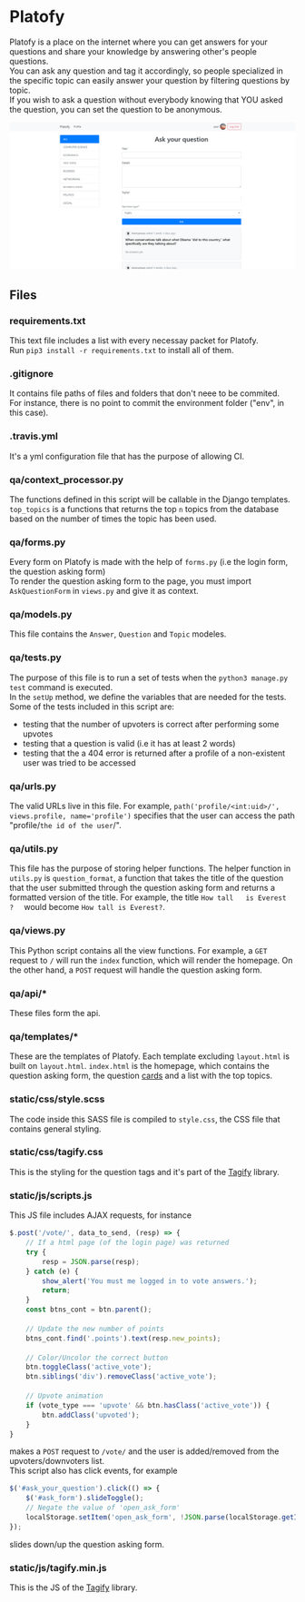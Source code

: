 # Platofy
Platofy is a place on the internet where you can get answers for your questions and share your knowledge by answering other's people questions.  
You can ask any question and tag it accordingly, so people specialized in the specific topic can easily answer your question by filtering questions by topic.  
If you wish to ask a question without everybody knowing that YOU asked the question, you can set the question to be anonymous.

![demo image](demo.png)

## Files

### requirements.txt
This text file includes a list with every necessay packet for Platofy.  
Run `pip3 install -r requirements.txt` to install all of them.

### .gitignore
It contains file paths of files and folders that don't neee to be commited.  
For instance, there is no point to commit the environment folder ("env", in this case).

### .travis.yml
It's a yml configuration file that has the purpose of allowing CI.

### qa/context_processor.py
The functions defined in this script will be callable in the Django templates.  
`top_topics` is a functions that returns the top `n` topics from the database based on the number of times the topic has been used.

### qa/forms.py
Every form on Platofy is made with the help of `forms.py` (i.e the login form, the question asking form)  
To render the question asking form to the page, you must import `AskQuestionForm` in `views.py` and give it as context.  

### qa/models.py
This file contains the `Answer`, `Question` and `Topic` modeles.

### qa/tests.py
The purpose of this file is to run a set of tests when the `python3 manage.py test` command is executed.  
In the `setUp` method, we define the variables that are needed for the tests.  
Some of the tests included in this script are:
- testing that the number of upvoters is correct after performing some upvotes
- testing that a question is valid (i.e it has at least 2 words)
- testing that the a 404 error is returned after a profile of a non-existent user was tried to be accessed

### qa/urls.py
The valid URLs live in this file. For example, `path('profile/<int:uid>/', views.profile, name='profile')` specifies that the user can access the path "profile/`the id of the user`/".

### qa/utils.py
This file has the purpose of storing helper functions. The helper function in `utils.py` is `question_format`, a function that takes the title of the question that the user submitted through the question asking form and returns a formatted version of the title. For example, the title `How tall   is Everest  ?  ` would become `How tall is Everest?`.

### qa/views.py
This Python script contains all the view functions. For example, a `GET` request to `/` will run the `index` function, which will render the homepage. On the other hand, a `POST` request will handle the question asking form. 

### qa/api/*
These files form the api.

### qa/templates/*
These are the templates of Platofy. Each template excluding `layout.html` is built on `layout.html`. `index.html` is the homepage, which contains the question asking form, the question [cards](https://getbootstrap.com/docs/4.4/components/card/) and a list with the top topics.

### static/css/style.scss
The code inside this SASS file is compiled to `style.css`, the CSS file that contains general styling.

### static/css/tagify.css
This is the styling for the question tags and it's part of the [Tagify](https://github.com/yairEO/tagify) library.

### static/js/scripts.js
This JS file includes AJAX requests, for instance
```javascript
$.post('/vote/', data_to_send, (resp) => {
    // If a html page (of the login page) was returned
    try {
        resp = JSON.parse(resp);
    } catch (e) {
        show_alert('You must me logged in to vote answers.');
        return;
    }
    const btns_cont = btn.parent();

    // Update the new number of points
    btns_cont.find('.points').text(resp.new_points);

    // Color/Uncolor the correct button
    btn.toggleClass('active_vote');
    btn.siblings('div').removeClass('active_vote');

    // Upvote animation
    if (vote_type === 'upvote' && btn.hasClass('active_vote')) {
        btn.addClass('upvoted');
    }
}
```
makes a `POST` request to `/vote/` and the user is added/removed from the upvoters/downvoters list.  
This script also has click events, for example
```javascript
$('#ask_your_question').click(() => {
    $('#ask_form').slideToggle();
    // Negate the value of 'open_ask_form'
    localStorage.setItem('open_ask_form', !JSON.parse(localStorage.getItem('open_ask_form')));
});
```
slides down/up the question asking form.

### static/js/tagify.min.js
This is the JS of the [Tagify](https://github.com/yairEO/tagify) library.